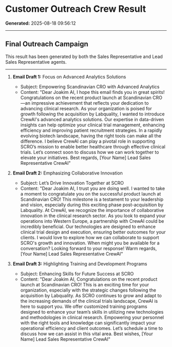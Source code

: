 # Customer Outreach Crew Result

**Generated:** 2025-08-18 09:56:12

---

## Final Outreach Campaign

This result has been generated by both the Sales Representative and Lead Sales Representative agents.

---

1. **Email Draft 1:** Focus on Advanced Analytics Solutions
   - Subject: Empowering Scandinavian CRO with Advanced Analytics
   - Content: "Dear Joakim AI, I hope this email finds you in great spirits! Congratulations on the recent product launch at Scandinavian CRO—an impressive achievement that reflects your dedication to advancing clinical research. As your organization is poised for growth following the acquisition by Labquality, I wanted to introduce CrewAI's advanced analytics solutions. Our expertise in data-driven insights can help optimize your clinical trial management, enhancing efficiency and improving patient recruitment strategies. In a rapidly evolving biotech landscape, having the right tools can make all the difference. I believe CrewAI can play a pivotal role in supporting SCRO’s mission to enable better healthcare through effective clinical trials. Let’s connect soon to discuss how we can work together to elevate your initiatives. Best regards, [Your Name] Lead Sales Representative CrewAI"

2. **Email Draft 2:** Emphasizing Collaborative Innovation
   - Subject: Let’s Drive Innovation Together at SCRO
   - Content: "Dear Joakim AI, I trust you are doing well. I wanted to take a moment to congratulate you on the successful product launch at Scandinavian CRO! This milestone is a testament to your leadership and vision, especially during this exciting phase post-acquisition by Labquality. At CrewAI, we recognize the importance of collaborative innovation in the clinical research sector. As you look to expand your operations into Western Europe, a partnership with CrewAI could be incredibly beneficial. Our technologies are designed to enhance clinical trial design and execution, ensuring better outcomes for your clients. I would love to explore how we can collaborate to support SCRO's growth and innovation. When might you be available for a conversation? Looking forward to your response! Warm regards, [Your Name] Lead Sales Representative CrewAI"

3. **Email Draft 3:** Highlighting Training and Development Programs
   - Subject: Enhancing Skills for Future Success at SCRO
   - Content: "Dear Joakim AI, Congratulations on the recent product launch at Scandinavian CRO! This is an exciting time for your organization, especially with the strategic changes following the acquisition by Labquality. As SCRO continues to grow and adapt to the increasing demands of the clinical trials landscape, CrewAI is here to support you. We offer customized training programs designed to enhance your team’s skills in utilizing new technologies and methodologies in clinical research. Empowering your personnel with the right tools and knowledge can significantly impact your operational efficiency and client outcomes. Let’s schedule a time to discuss how we can assist in this vital area. Best wishes, [Your Name] Lead Sales Representative CrewAI"